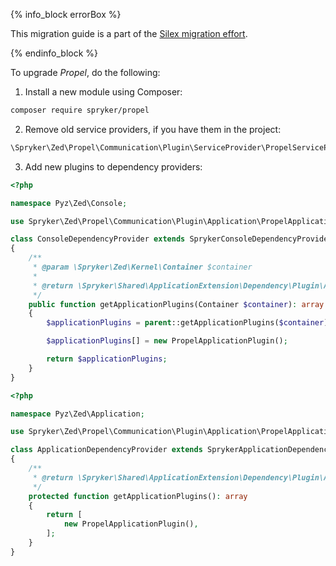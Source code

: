 

{% info_block errorBox %}

This migration guide is a part of the [Silex migration effort](/docs/dg/dev/upgrade-and-migrate/silex-replacement/silex-replacement.html).

{% endinfo_block %}

To upgrade *Propel*, do the following:

1. Install a new module using Composer:

```bash
composer require spryker/propel
```

2. Remove old service providers, if you have them in the project:

```php
\Spryker\Zed\Propel\Communication\Plugin\ServiceProvider\PropelServiceProvider
```

3. Add new plugins to dependency providers:

```php
<?php

namespace Pyz\Zed\Console;

use Spryker\Zed\Propel\Communication\Plugin\Application\PropelApplicationPlugin;

class ConsoleDependencyProvider extends SprykerConsoleDependencyProvider
{
    /**
     * @param \Spryker\Zed\Kernel\Container $container
     *
     * @return \Spryker\Shared\ApplicationExtension\Dependency\Plugin\ApplicationPluginInterface[]
     */
    public function getApplicationPlugins(Container $container): array
    {
        $applicationPlugins = parent::getApplicationPlugins($container);

        $applicationPlugins[] = new PropelApplicationPlugin();

        return $applicationPlugins;
    }
}
```

```php
<?php

namespace Pyz\Zed\Application;

use Spryker\Zed\Propel\Communication\Plugin\Application\PropelApplicationPlugin;

class ApplicationDependencyProvider extends SprykerApplicationDependencyProvider
{
    /**
     * @return \Spryker\Shared\ApplicationExtension\Dependency\Plugin\ApplicationPluginInterface[]
     */
    protected function getApplicationPlugins(): array
    {
        return [
            new PropelApplicationPlugin(),
        ];
    }
}
```
